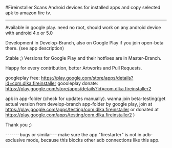 #Fireinstaller
Scans Android devices for installed apps and copy selected apk to amazon fire tv.

-------
Available in google play. 
need no root, should work on any android device with android 4.x or 5.0

Development in Develop-Branch, also on Google Play if you join open-beta there. (see app description)

Stable ;) Versions for Google Play and their hotfixes are in Master-Branch.

Happy for every contribution, better Artworks and Pull Requests.

googleplay free: https://play.google.com/store/apps/details?id=com.dlka.fireinstaller
goooleplay donate: https://play.google.com/store/apps/details?id=com.dlka.fireinstaller2

apk in app-folder (check for updates manually). wanna join beta-testing(get actual version from develop-branch app-folder by google play, join at https://play.google.com/apps/testing/com.dlka.fireinstaller or donated at https://play.google.com/apps/testing/com.dlka.fireinstaller2 )

Thank you ;) 

-------bugs or similar---
make sure the app "firestarter" is not in adb-exclusive mode, because this blocks other adb connections like this app.
